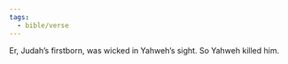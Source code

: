 ```yaml
---
tags:
  - bible/verse
---
```

Er, Judah’s firstborn, was wicked in Yahweh’s sight. So Yahweh killed him.